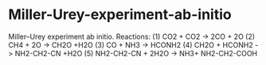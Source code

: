 # Miller-Urey-experiment-ab-initio
Miller–Urey experiment ab initio. Reactions:
(1) CO2 + CO2 -> 2CO + 2O
(2) CH4 + 2O -> CH2O +H2O
(3) CO + NH3 -> HCONH2
(4) CH2O + HCONH2 -> NH2-CH2-CN +H2O
(5) NH2-CH2-CN + 2H2O -> NH3+ NH2-CH2-COOH

